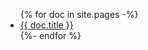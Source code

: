 <ul>
  {% for doc in site.pages -%}
  <li><a href="{{ doc.url | absolute_url }}">{{ doc.title }}</a></li>
  {%- endfor %}
</ul> 
